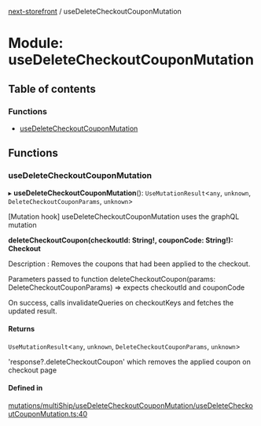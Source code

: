 [next-storefront](../README.md) / useDeleteCheckoutCouponMutation

# Module: useDeleteCheckoutCouponMutation

## Table of contents

### Functions

- [useDeleteCheckoutCouponMutation](useDeleteCheckoutCouponMutation.md#usedeletecheckoutcouponmutation)

## Functions

### useDeleteCheckoutCouponMutation

▸ **useDeleteCheckoutCouponMutation**(): `UseMutationResult`<`any`, `unknown`, `DeleteCheckoutCouponParams`, `unknown`\>

[Mutation hook] useDeleteCheckoutCouponMutation uses the graphQL mutation

<b>deleteCheckoutCoupon(checkoutId: String!, couponCode: String!): Checkout</b>

Description : Removes the coupons that had been applied to the checkout.

Parameters passed to function deleteCheckoutCoupon(params: DeleteCheckoutCouponParams) => expects checkoutId and couponCode

On success, calls invalidateQueries on checkoutKeys and fetches the updated result.

#### Returns

`UseMutationResult`<`any`, `unknown`, `DeleteCheckoutCouponParams`, `unknown`\>

'response?.deleteCheckoutCoupon' which removes the applied coupon on checkout page

#### Defined in

[mutations/multiShip/useDeleteCheckoutCouponMutation/useDeleteCheckoutCouponMutation.ts:40](https://github.com/KiboSoftware/nextjs-storefront/blob/561a164/hooks/mutations/multiShip/useDeleteCheckoutCouponMutation/useDeleteCheckoutCouponMutation.ts#L40)
